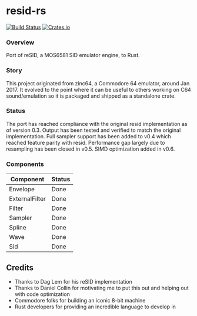 # resid-rs

[![Build Status](https://travis-ci.org/digitalstreamio/resid-rs.svg?branch=master)](https://travis-ci.org/digitalstreamio/resid-rs)
[![Crates.io](https://img.shields.io/crates/v/resid-rs.svg?maxAge=2592000)](https://crates.io/crates/resid-rs)

### Overview

Port of reSID, a MOS6581 SID emulator engine, to Rust.

### Story

This project originated from zinc64, a Commodore 64 emulator, around Jan 2017.
It evolved to the point where it can be useful to others working on C64 sound/emulation
so it is packaged and shipped as a standalone crate.

### Status

The port has reached compliance with the original resid implementation as of version 0.3.
Output has been tested and verified to match the original implementation.
Full sampler support has been added to v0.4 which reached feature parity
with resid. Performance gap largely due to resampling has been closed in v0.5.
SIMD optimization added in v0.6.

### Components

| Component         | Status      |
|-------------------|-------------|
| Envelope          | Done        |
| ExternalFilter    | Done        |
| Filter            | Done        |
| Sampler           | Done        |
| Spline            | Done        |
| Wave              | Done        |
| Sid               | Done        |

## Credits

- Thanks to Dag Lem for his reSID implementation
- Thanks to Daniel Collin for motivating me to put this out and helping out with code optimization
- Commodore folks for building an iconic 8-bit machine
- Rust developers for providing an incredible language to develop in
